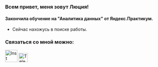 ### Всем привет, меня зовут Люция!
#### Закончила обучение  на "Аналитика данных" от Яндекс.Практикум.
  * Сейчас нахожусь в поиске работы.

### Связаться со мной можно:
<!DOCTYPE html>
<html>
 <head>
  <meta charset="utf-8">
 </head>
 <body>
  <p>
   <a href="https://instagram.com/lyutsiyaa"><img src="https://www.pinclipart.com/picdir/middle/39-391138_instagram-icon-instagram-line-icon-png-clipart.png" width="40" 
   height="40" alt="Inst"></a>
   <a href="https://t.me/lyutsiya"><img src="https://static.tildacdn.com/tild3033-3839-4330-a565-376335353366/telegram-logo-black-.png" width="30" 
   height="30" alt="Telegram"></a>
  </p>
 </body>
</html>
